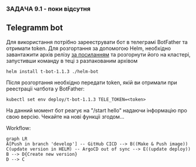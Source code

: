 ### ЗАДАЧА 9.1 - поки відсутня
 
 ## Telegramm bot


Для використання потрібно зарееструвати бот в телеграмі BotFather та отримати token. 
Для розгортання за допомогою Helm, необхідно завантажити архів релізу [за посиланням](https://github.com/nirev23/t-bot/blob/main/releases/download/v1.0.2/t-bot-1.1.3.tgz)
та розгорнути його на кластері, запустивши команду в теці з разпакованим архівом

    helm install t-bot-1.1.3 ./helm-bot
Після розгортання необхідно передати token, якій ви отримали при реестраціі чатбота у BotFather:

    kubectl set env deploy/t-bot-1.1.3 TELE_TOKEN=<token>
 На данний момент бот реагує на "/start hello" надаючи інформацію про свою версію. Чекайте на нові функціі згодом...
 
Workflow:

```mermaid
graph LR
A[Push in branch 'develop'] -- GitHub CICD --> B((Make & Push image))
C(update version in HELM) -- ArgoCD out of sync --> E((update deploy))
B --> D{Create new version}
D --> C
```
